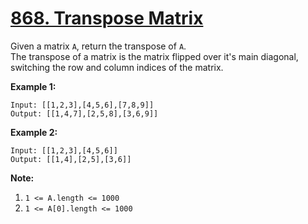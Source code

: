 # [868. Transpose Matrix](https://leetcode.com/problems/transpose-matrix/description)
Given a matrix `A`, return the transpose of `A`.  
The transpose of a matrix is the matrix flipped over it's main diagonal, switching the row and column indices of the matrix.

**Example 1:**
```
Input: [[1,2,3],[4,5,6],[7,8,9]]
Output: [[1,4,7],[2,5,8],[3,6,9]]
```
**Example 2:**
```
Input: [[1,2,3],[4,5,6]]
Output: [[1,4],[2,5],[3,6]]
```

**Note:**

1. `1 <= A.length <= 1000`
2. `1 <= A[0].length <= 1000`
